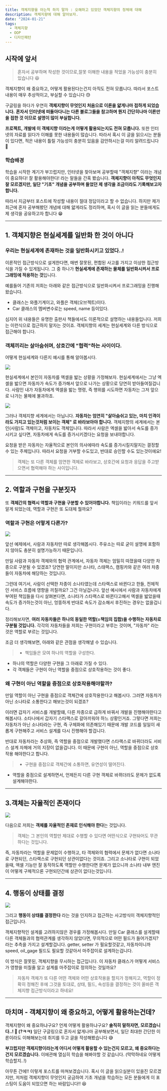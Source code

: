 ```yaml
---
title: 객체지향을 아는척 하지 말자 : 오해하고 있었던 객체지향의 정체에 대해
description: 객체지향에 대해 알아보자.
date: "2024-01-21"
tags:
  - 객체지향
  - OOP
  - 디자인패턴
---
```


## 시작에 앞서

> 혼자서 공부하며 작성한 것이므로,잘못 이해한 내용을 적었을 가능성이 충분히 있습니다 😆

객체지향이 왜 중요하고, 어떻게 활용된다는건지 아직도 전혀 모릅니다. 따라서 포스트 내용이 매우 추상적이고, 부실할 수 있습니다 😓

구글링을 하다가 우연히 **객체지향이 무엇인지 처음으로 이론을 얇게나마 접하게 되었습니다.** **혼자서 인터넷에 떠돌아다니는 다른 블로그들을 참고하며 뭔지 간단히나마 이론만을 접한 것 이므로 설명이 많이 부실합니다.**

**프로젝트, 개발에 이 객체지향 이라는게 어떻게 활용되는지도 전혀 모릅니다.** 또한 인터넷의 자료를 읽다가 이해를 못한 내용들이 많습니다. 따라서 혹시 이 글을 읽으시는 분들이 있다면, 적은 내용이 틀릴 가능성이 충분히 있음을 감안하시는걸 미리 알려드립니다 🙏

### 학습배경

학습을 시작한 계기가 부끄럽지만, 인터넷을 찾아보며 공부할때 "객체지향" 이라는 개념이 중요하다! 잘 활용해야한다! 라는 말들을 간혹 봤습니다. **객체지향이 아직도 무엇인지 잘 모르겠지만, 일단 "기초" 개념을 공부하며 들었던 제 생각을 조금이라도 기록해보고자 합니다.**

따라서 지금부터 포스트에 작성할 내용이 절대 정답이라고 할 수 없습니다. 하지만 제가 최근에 혼자 공부해봤던 개념에 대해 얇게라도 정리하며, 혹시 이 글을 읽는 분들에게도 제 생각을 공유하고자 합니다 😁

---

## 1. 객체지향은 현실세계를 일반화 한 것이 아니다

### 우리는 현실세계에 존재하는 것을 일반화시키고 있었다..!

이론적인 접근방식으로 설게한다면, 매번 잘못된, 편합된 사고를 가지고 이상한 접근방식을 가질 수 있게됩니다. 그 중 하나가 **현실세계에 존재하는 물체를 일반화시켜서 프로그래밍에 적용하는 것**입니다.

예를들어 기존의 저희는 아래와 같은 접근방식으로 일반화시켜서 프로그래밍을 진행해왔습니다.

- 클래스는 와플기계이고, 와플은 객체(오브젝트)이다.
- Car 클래스의 멤버변수로는 speed, name 등이있다.

심지어 위 내용들은 유명한 출판사 책들에서도 이론적으로 설명하는 내용들입니다. 저희는 이런식으로 접근하지 말자는 것이죠. 객체지향의 세계는 현실세계와 다른 방식으로 접근해야 합니다.

### 객체끼리는 살아숨쉬며, 상호간에 "협력"하는 사이이다.

어떻게 현실세계와 다른지 예시를 통해 알아봅시다.

![](https://velog.velcdn.com/images/msung99/post/95b7225b-c22b-49ce-affa-319f15835b68/image.png)

현실세계에서 본인이 자동차를 엑셀을 밟는 상황을 가정해보자. 현실세계에서는 그냥 엑셀을 밟으면 자동차가 속도가 증가해서 앞으로 나가는 상황으로 당연히 받아들여질겁니다. 사람인 내가 자동차에게 엑셀을 밟는 명령, 즉 행위를 시도하면 자동차는 그저 앞으로 나가는 물체에 불과하죠.

![](https://velog.velcdn.com/images/msung99/post/653bace8-97e7-41c2-bc42-71d33e587966/image.png)

그러나 객체지향 세계에서는 아닙니다. **자동차는 엄연히 "살아숨쉬고 있는, 마치 인격이라도 가지고 있는것처럼 보이는 객체" 로 바라보아야 합니다.** 객체지향의 세계에서는 본인(사람)도 객체이고, 자동차도 객체입니다. 따라서 사람은 엑셀을 밟아서 속도를 증가시키고 싶다면, 자동차에게 속도를 증가시키겠다는 요청을 보내야합니다.

요청을 받은 자동차는 자율적으로 본인의 의사에따라 속도를 증가시킬지말지는 결정할 수 있는 주체입니다. 따라서 요청을 거부할 수도있고, 반대로 승인할 수도 있는것이에요!

> 객체는 또 다른 객체를 엄연한 객체로 바라보고, 상호간에 요청과 응답을 주고받으면서 협력해야 하는 사이입니다.

---

## 2. 역할과 구현을 구분짓자

또 **객체간의 협력시 역할과 구현을 구분할 수 있어야합니다.** 책임이라는 키워드를 앞서 알게 되었는데, 역할과 구현은 또 도대체 뭘까요?

### 역할과 구현은 어떻게 다른가?

![](https://velog.velcdn.com/images/msung99/post/fcfc85f5-2d00-4868-913e-8da9d8892b3c/image.png)

앞선 예제에서, 사람과 자동차만 따로 생각해봅시다. 주유소는 따로 굳이 설명에 포함하지 않아도 충분히 설명가능하기 때문입니다.

만일 사람과 자동차 객체와의 협력 관계에서, 자동차 객체는 엄밀히 따졌을때 다양한 차종으로 구분될 수 있겠죠? 당연한 말이지만 소나타, 스태랙스, 캠핑카와 같은 여러 차종들이 자동차에 해당하는 것입니다.

그런데 여기서, 사람이 선택한 차종이 소나타였는데 스타랙스로 바뀐다고 한들, 전체적인 서비스 흐름에 영향을 끼칠까요? 그건 아닐겁니다. 앞선 예시에서 사람과 자동차에게 부여된 책임들을 다시 살펴본다면, 소나타가 스타랙스로 바뀐다고해서 엑셀을 밟았을때 속도가 증가하는것이 아닌, 엉뚱하게 반대로 속도가 감소해서 후진하는 경우는 없을겁니다.

정리해보자면, **여러 자동차들은 하나의 동일한 역할(=책임의 집합)을 수행하는 자동차로 구분될 것입니다.** 각각의 자동차들을 저희는 구현이라고 부루는 것이며, "자동차" 라는 것은 역할로 부르는 것입니다.

조금 더 생각해보면, 아래와 같은 관점을 생각해낼 수 있습니다.

> - 책임들은 모여 하나의 역할을 구성한다.

- 하나의 역할은 다양한 구현을 그 아래로 가질 수 있다.
- 각 객체들은 구현이 아닌 역할을 중점으로 상호작용하는 것이 좋다.

### 왜 구현이 아닌 역할을 중점으로 상호작용해야할까?

만일 역할이 아닌 구현을 중점으로 객체간에 상호작용한다고 해봅시다. 그러면 자동차가 아닌 소나타로 소통한다고 해보는것이 되겠죠?

이러면 갑자기 서비스를 개발할떄, 다른 차종으로 급하게 바꿔서 개발을 진행해야한다고 해봅시다. 소타나에서 갑자기 스타랙스로 갈아끼워야 하느 상황인거죠. 그렇다면 저희는 자동차가 아닌 소나타라는 구현, 즉 구체화에 의존해있기 때문에 개발 코드를 일일이 새롭게 구현해주고 서비스 설계를 다시 진행해야 할겁니다.

반대로 자동차라는 추상화, 즉 역할을 중점으로 개발했다면 스타랙스로 바뀌더라도 서비스 설계 자체에 거의 지장이 없을겁니다. 이 때문에 구현이 아닌, 역할을 중점으로 상호작용 해야한다고 합니다.

> - 구현을 중점으로 객체간에 소통하면, 유연성이 떨어진다.

- 역할을 중점으로 설계하면서, 언제든지 다른 구현 객체로 바뀌더라도 문제가 없도록 설계해야한다.

---

## 3.객체는 자율적인 존재이다

![](https://velog.velcdn.com/images/msung99/post/45c6d3c1-b674-4acf-9106-5c9d59378dbb/image.png)

다음으로 저희는 **객체를 자율적인 존재로 인식해야 한다**는 것입니다.

> 객체는 그 본인의 역할만 제대로 수행할 수 있다면 어떤식으로 구현돠어도 무관하다는 것입니다.

즉, 자동차라는 역할을 문제없이 수행하고, 타 객체와의 협력에서 문제가 없다면 소나타로 구현되던, 스타랙스로 구현되던 상관이없다는 것이죠. 그리고 소나타로 구현이 되었을때, 엑셀 기능만 잘 동작하도록 역할만 수행한다면 문제가 없으니까 소나타 내부 엔진이 어떻게 구체적으론 구현되던간에 상관이 없다는것입니다.

---

## 4. 행동이 상태를 결정

![](https://velog.velcdn.com/images/msung99/post/94ae3dd4-bbe8-4eb9-a8c1-019cfc47b2cd/image.png)

그리고 **행동이 상태를 결정한다** 라는 것을 인지하고 접근하는 사고방식이 객체지향적인 접근입니다.

객체지향적인 설계를 고려하지않은 경우를 가정해봅시다.
만일 Car 클래스를 설게할때 다른 객체들과의 협력관계를 생각하지 않았다면, 무의적으로 어떤 필드가 들어가겠지? 라는 추측을 가지고 설계할겁니다.
getter, setter 가 필요할것같고, 자동차이니까 speed, oil_gage 필드도 필요할 것같아서 마주잡이로 설계하는겁니다.

이 방식은 잘못된, 객체지향을 무시하는 접근입니다. 이 자동차 클래스가 어떻게 서비스가 영향을 미칠줄 알고 설계를 마주잡이로 정의하는 것일까요?

> 자동차 객체가 또 다른 어떤 객체와 어떤 상호작용을 할지가 정해지고, 역할이 정확히 정해진 후에 그것을 토대로, 상태, 필드, 속성등을 결정하는 것이 올바른 객체지향 접근방식이라고 하네요!

---

## 마치며 - 객체지향이 왜 중요하고, 어떻게 활용하는건데?

객체지향이 왜 중요하냐구요? 언제 어떻게 활용하냐구요?
**솔직히 말하자면, 모르겠습니다..! 🥹 (?ㅋㅋ)** 일단 구글링으로 혼자서 얇게나마 공부해보면서, 일단 최대한 간단한 이론이라도 이해해보는데 취지를 두고 글을 작성해봤습니다 😅

**부끄럽지만 객제지향이라는게 어디서 어떻게 활용할 수 있는건지 모르고, 왜 중요하다는건지 모르겠습니다.** 이에관해 열심히 학습을 해봐야할 것 같습니다. (막막하네요 어떻게 학습할지..!)

아무튼 간에!! 이렇게 포스트를 마쳐보겠습니다. 혹시 이 글을 읽으실분이 있을진 모르겠지만, 저처럼 객체지향이 무엇인지 궁금하여 기초 개념을 학습하는 모든 분들에게 이 포스팅이 도움이 되었으면 하는 바람입니다!! 😆
